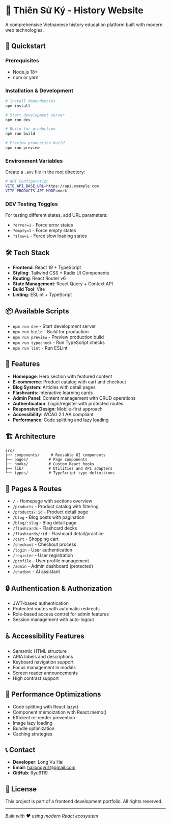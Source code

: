 # 🌟 Thiên Sử Ký - History Website

A comprehensive Vietnamese history education platform built with modern web technologies.

## 🚀 Quickstart

### Prerequisites
- Node.js 18+ 
- npm or yarn

### Installation & Development
```bash
# Install dependencies
npm install

# Start development server
npm run dev

# Build for production
npm run build

# Preview production build
npm run preview
```

### Environment Variables
Create a `.env` file in the root directory:
```bash
# API Configuration
VITE_API_BASE_URL=https://api.example.com
VITE_PRODUCTS_API_MODE=mock
```

### DEV Testing Toggles
For testing different states, add URL parameters:
- `?error=1` - Force error states
- `?empty=1` - Force empty states  
- `?slow=1` - Force slow loading states

## 🛠 Tech Stack
- **Frontend**: React 19 + TypeScript
- **Styling**: Tailwind CSS + Radix UI Components
- **Routing**: React Router v6
- **State Management**: React Query + Context API
- **Build Tool**: Vite
- **Linting**: ESLint + TypeScript

## 📦 Available Scripts
- `npm run dev` - Start development server
- `npm run build` - Build for production
- `npm run preview` - Preview production build
- `npm run typecheck` - Run TypeScript checks
- `npm run lint` - Run ESLint

## 🎯 Features
- **Homepage**: Hero section with featured content
- **E-commerce**: Product catalog with cart and checkout
- **Blog System**: Articles with detail pages
- **Flashcards**: Interactive learning cards
- **Admin Panel**: Content management with CRUD operations
- **Authentication**: Login/register with protected routes
- **Responsive Design**: Mobile-first approach
- **Accessibility**: WCAG 2.1 AA compliant
- **Performance**: Code splitting and lazy loading

## 🏗 Architecture
```
src/
├── components/     # Reusable UI components
├── pages/         # Page components
├── hooks/         # Custom React hooks
├── lib/           # Utilities and API adapters
└── types/         # TypeScript type definitions
```

## 📱 Pages & Routes
- `/` - Homepage with sections overview
- `/products` - Product catalog with filtering
- `/products/:id` - Product detail page
- `/blog` - Blog posts with pagination
- `/blog/:slug` - Blog detail page
- `/flashcards` - Flashcard decks
- `/flashcards/:id` - Flashcard detail/practice
- `/cart` - Shopping cart
- `/checkout` - Checkout process
- `/login` - User authentication
- `/register` - User registration
- `/profile` - User profile management
- `/admin` - Admin dashboard (protected)
- `/chatbot` - AI assistant

## 🔒 Authentication & Authorization
- JWT-based authentication
- Protected routes with automatic redirects
- Role-based access control for admin features
- Session management with auto-logout

## ♿ Accessibility Features
- Semantic HTML structure
- ARIA labels and descriptions
- Keyboard navigation support
- Focus management in modals
- Screen reader announcements
- High contrast support

## 🚀 Performance Optimizations
- Code splitting with React.lazy()
- Component memoization with React.memo()
- Efficient re-render prevention
- Image lazy loading
- Bundle optimization
- Caching strategies

## 📞 Contact
- **Developer**: Long Vu Hai
- **Email**: hailongvu1@gmail.com
- **GitHub**: Ryu9119

## 📝 License
This project is part of a frontend development portfolio. All rights reserved.

---

*Built with ❤️ using modern React ecosystem*